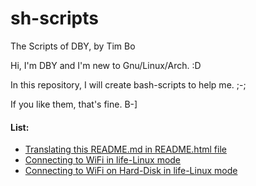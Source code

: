 # sh-scripts

The Scripts of DBY, by Tim Bo

Hi, I'm DBY and I'm new to Gnu/Linux/Arch. :D

In this repository, I will create bash-scripts to help me. ;-;

If you like them, that's fine. B-]



#### List:
- [Translating this README.md in README.html file](https://example.com/)
- [Connecting to WiFi in life-Linux mode](https://example.com/)
- [Connecting to WiFi on Hard-Disk in life-Linux mode](https://example.com/)
